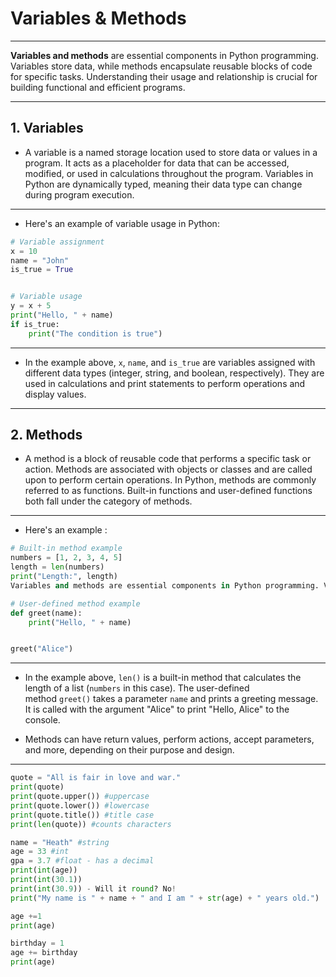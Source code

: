 # Variables & Methods

---

**Variables and methods** are essential components in Python programming. Variables store data, while methods encapsulate reusable blocks of code for specific tasks. Understanding their usage and relationship is crucial for building functional and efficient programs.

---

## 1. Variables

- A variable is a named storage location used to store data or values in a program. It acts as a placeholder for data that can be accessed, modified, or used in calculations throughout the program. Variables in Python are dynamically typed, meaning their data type can change during program execution.

---

- Here's an example of variable usage in Python:

```python
# Variable assignment
x = 10
name = "John"
is_true = True


# Variable usage
y = x + 5
print("Hello, " + name)
if is_true:
    print("The condition is true")
```

---

- In the example above, `x`, `name`, and `is_true` are variables assigned with different data types (integer, string, and boolean, respectively). They are used in calculations and print statements to perform operations and display values.

---

## 2. Methods

- A method is a block of reusable code that performs a specific task or action. Methods are associated with objects or classes and are called upon to perform certain operations. In Python, methods are commonly referred to as functions. Built-in functions and user-defined functions both fall under the category of methods.

---

- Here's an example : 

```python
# Built-in method example
numbers = [1, 2, 3, 4, 5]
length = len(numbers)
print("Length:", length)
Variables and methods are essential components in Python programming. Variables store data, while methods encapsulate reusable blocks of code for specific tasks. Understanding their usage and relationship is crucial for building functional and efficient programs.

# User-defined method example
def greet(name):
    print("Hello, " + name)


greet("Alice")
```

---

- In the example above, `len()` is a built-in method that calculates the length of a list (`numbers` in this case). The user-defined method `greet()` takes a parameter `name` and prints a greeting message. It is called with the argument "Alice" to print "Hello, Alice" to the console.

- Methods can have return values, perform actions, accept parameters, and more, depending on their purpose and design.

---

```python
quote = "All is fair in love and war." 
print(quote)
print(quote.upper()) #uppercase 
print(quote.lower()) #lowercase 
print(quote.title()) #title case 
print(len(quote)) #counts characters 

name = "Heath" #string 
age = 33 #int 
gpa = 3.7 #float - has a decimal 
print(int(age)) 
print(int(30.1)) 
print(int(30.9)) - Will it round? No! 
print("My name is " + name + " and I am " + str(age) + " years old.") 

age +=1 
print(age)

birthday = 1 
age += birthday 
print(age)
```
